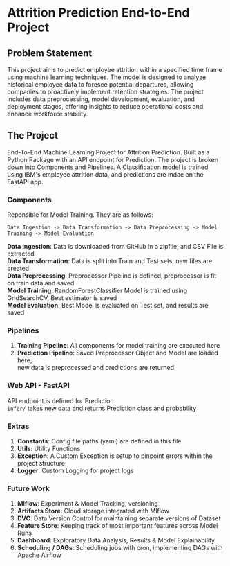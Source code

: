 # Attrition Prediction End-to-End Project

## Problem Statement
This project aims to predict employee attrition within a specified time frame using machine learning techniques. The model is designed to analyze historical employee data to foresee potential departures, allowing companies to proactively implement retention strategies. The project includes data preprocessing, model development, evaluation, and deployment stages, offering insights to reduce operational costs and enhance workforce stability.

## The Project
End-To-End Machine Learning Project for Attrition Prediction. Built as a Python Package
with an API endpoint for Prediction. The project is broken down into Components and Pipelines.
A Classification model is trained using IBM's employee attrition data, and predictions are mdae on
the FastAPI app.

### Components
Reponsible for Model Training. They are as follows:

`Data Ingestion -> Data Transformation -> Data Preprocessing -> Model Training -> Model Evaluation`

**Data Ingestion**: Data is downloaded from GitHub in a zipfile, and CSV File is extracted  \
**Data Transformation**: Data is split into Train and Test sets, new files are created  \
**Data Preprocessing**: Preprocessor Pipeline is defined, preprocessor is fit on train data and saved  \
**Model Training**: RandomForestClassifier Model is trained using GridSearchCV, Best estimator is saved  \
**Model Evaluation**: Best Model is evaluated on Test set, and results are saved

### Pipelines

1. **Training Pipeline**:
All components for model training are executed here
2. **Prediction Pipeline**:
Saved Preprocessor Object and Model are loaded here,  \
new data is preprocessed and predictions are returned

### Web API - FastAPI

API endpoint is defined for Prediction.  \
`infer/` takes new data and returns Prediction class and probability


### Extras

1. **Constants**:
Config file paths (yaml) are defined in this file
2. **Utils**:
Utility Functions
3. **Exception**:
A Custom Exception is setup to pinpoint errors within the project structure
4. **Logger**:
Custom Logging for project logs


### Future Work

1. **Mlflow**: Experiment & Model Tracking, versioning
2. **Artifacts Store**: Cloud storage integrated with Mlflow
3. **DVC**: Data Version Control for maintaining separate versions of Dataset
4. **Feature Store**: Keeping track of most important features across Model Runs
5. **Dashboard**: Exploratory Data Analysis, Results & Model Explainability
6. **Scheduling / DAGs**: Scheduling jobs with cron, implementing DAGs with Apache Airflow

